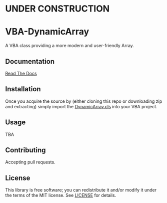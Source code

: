 # UNDER CONSTRUCTION


# VBA-DynamicArray

A VBA class providing a more modern and user-friendly Array.

## Documentation

[Read The Docs](https://senipah.github.io/VBA-DynamicArray/)

## Installation

Once you acquire the source by (either cloning this repo or downloading zip and extracting) simply import the [DynamicArray.cls](src/DynamicArray.cls) into your VBA project.

## Usage

TBA

## Contributing

Accepting pull requests.

## License

This library is free software; you can redistribute it and/or modify it under the terms of the MIT license. See [LICENSE](LICENSE) for details.
